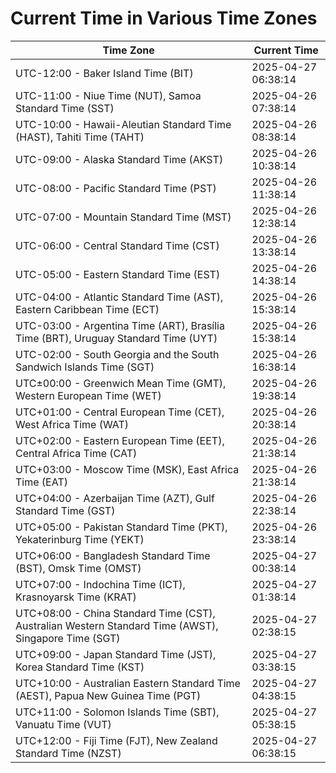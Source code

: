 # Current Time in Various Time Zones

| Time Zone | Current Time |
|-----------|--------------|
| UTC-12:00 - Baker Island Time (BIT) | 2025-04-27 06:38:14 |
| UTC-11:00 - Niue Time (NUT), Samoa Standard Time (SST) | 2025-04-26 07:38:14 |
| UTC-10:00 - Hawaii-Aleutian Standard Time (HAST), Tahiti Time (TAHT) | 2025-04-26 08:38:14 |
| UTC-09:00 - Alaska Standard Time (AKST) | 2025-04-26 10:38:14 |
| UTC-08:00 - Pacific Standard Time (PST) | 2025-04-26 11:38:14 |
| UTC-07:00 - Mountain Standard Time (MST) | 2025-04-26 12:38:14 |
| UTC-06:00 - Central Standard Time (CST) | 2025-04-26 13:38:14 |
| UTC-05:00 - Eastern Standard Time (EST) | 2025-04-26 14:38:14 |
| UTC-04:00 - Atlantic Standard Time (AST), Eastern Caribbean Time (ECT) | 2025-04-26 15:38:14 |
| UTC-03:00 - Argentina Time (ART), Brasília Time (BRT), Uruguay Standard Time (UYT) | 2025-04-26 15:38:14 |
| UTC-02:00 - South Georgia and the South Sandwich Islands Time (SGT) | 2025-04-26 16:38:14 |
| UTC±00:00 - Greenwich Mean Time (GMT), Western European Time (WET) | 2025-04-26 19:38:14 |
| UTC+01:00 - Central European Time (CET), West Africa Time (WAT) | 2025-04-26 20:38:14 |
| UTC+02:00 - Eastern European Time (EET), Central Africa Time (CAT) | 2025-04-26 21:38:14 |
| UTC+03:00 - Moscow Time (MSK), East Africa Time (EAT) | 2025-04-26 21:38:14 |
| UTC+04:00 - Azerbaijan Time (AZT), Gulf Standard Time (GST) | 2025-04-26 22:38:14 |
| UTC+05:00 - Pakistan Standard Time (PKT), Yekaterinburg Time (YEKT) | 2025-04-26 23:38:14 |
| UTC+06:00 - Bangladesh Standard Time (BST), Omsk Time (OMST) | 2025-04-27 00:38:14 |
| UTC+07:00 - Indochina Time (ICT), Krasnoyarsk Time (KRAT) | 2025-04-27 01:38:14 |
| UTC+08:00 - China Standard Time (CST), Australian Western Standard Time (AWST), Singapore Time (SGT) | 2025-04-27 02:38:15 |
| UTC+09:00 - Japan Standard Time (JST), Korea Standard Time (KST) | 2025-04-27 03:38:15 |
| UTC+10:00 - Australian Eastern Standard Time (AEST), Papua New Guinea Time (PGT) | 2025-04-27 04:38:15 |
| UTC+11:00 - Solomon Islands Time (SBT), Vanuatu Time (VUT) | 2025-04-27 05:38:15 |
| UTC+12:00 - Fiji Time (FJT), New Zealand Standard Time (NZST) | 2025-04-27 06:38:15 |
